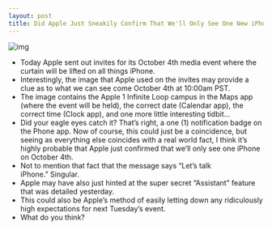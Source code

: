 ```yaml
---
layout: post
title: Did Apple Just Sneakily Confirm That We'll Only See One New iPhone?
---
```

![img](http://media.idownloadblog.com/wp-content/uploads/2011/09/diseccted-Apple-invite.png)
* Today Apple sent out invites for its October 4th media event where the curtain will be lifted on all things iPhone.
* Interestingly, the image that Apple used on the invites may provide a clue as to what we can see come October 4th at 10:00am PST.
* The image contains the Apple 1 Infinite Loop campus in the Maps app (where the event will be held), the correct date (Calendar app), the correct time (Clock app), and one more little interesting tidbit…
* Did your eagle eyes catch it? That’s right, a one (1) notification badge on the Phone app. Now of course, this could just be a coincidence, but seeing as everything else coincides with a real world fact, I think it’s highly probable that Apple just confirmed that we’ll only see one iPhone on October 4th.
* Not to mention that fact that the message says “Let’s talk iPhone.” Singular.
* Apple may have also just hinted at the super secret “Assistant” feature that was detailed yesterday.
* This could also be Apple’s method of easily letting down any ridiculously high expectations for next Tuesday’s event.
* What do you think?

